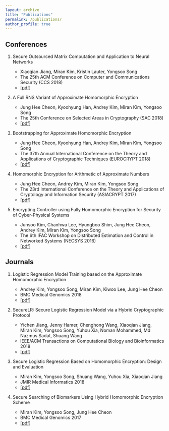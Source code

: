```yaml
---
layout: archive
title: "Publications"
permalink: /publications/
author_profile: true
---
```


## Conferences
  1. Secure Outsourced Matrix Computation and Application to Neural Networks
      * Xiaoqian Jiang, Miran Kim, Kristin Lauter, Yongsoo Song
      * The 25th ACM Conference on Computer and Communications Security (CCS 2018)
      * [[pdf]](https://k-miran.github.io/files/2018_HEMat_CCS.pdf)
      
  1. A Full RNS Variant of Approximate Homomorphic Encryption
      * Jung Hee Cheon, Kyoohyung Han, Andrey Kim, Miran Kim, Yongsoo Song
      * The 25th Conference on Selected Areas in Cryptography (SAC 2018)
      * [[pdf]](https://k-miran.github.io/files/2018_RNS_SAC.pdf)
      
  1. Bootstrapping for Approximate Homomorphic Encryption
      * Jung Hee Cheon, Kyoohyung Han, Andrey Kim, Miran Kim, Yongsoo Song
      * The 37th Annual International Conference on the Theory and Applications of Cryptographic Techniques (EUROCRYPT 2018)
      * [[pdf]](https://k-miran.github.io/files/2018_BTS_Euro.pdf) 
      
  1. Homomorphic Encryption for Arithmetic of Approximate Numbers
      * Jung Hee Cheon, Andrey Kim, Miran Kim, Yongsoo Song
      * The 23rd International Conference on the Theory and Applications of Cryptology and Information Security (ASIACRYPT 2017)
      * [[pdf]](https://k-miran.github.io/files/papers/2017_HEAAN_Asia.pdf)
      
  1. Encrypting Controller using Fully Homomorphic Encryption for Security of Cyber-Physical Systems
      * Junsoo Kim, Chanhwa Lee, Hyungboo Shim, Jung Hee Cheon, Andrey Kim, Miran Kim, Yongsoo Song
      * The 6th IFAC Workshop on Distributed Estimation and Control in Networked Systems (NECSYS 2016)
      * [[pdf]](https://k-miran.github.io/files/2016_necsys.pdf)
      
      
## Journals
  1. Logistic Regression Model Training based on the Approximate Homomorphic Encryption
      * Andrey Kim, Yongsoo Song, Miran Kim, Kiwoo Lee, Jung Hee Cheon
      * BMC Medical Genomics 2018
      * [[pdf]](https://k-miran.github.io/files/2018_BMC_idash17.pdf)
      
  1. SecureLR: Secure Logistic Regression Model via a Hybrid Cryptographic Protocol
      * Yichen Jiang, Jenny Hamer, Chenghong Wang, Xiaoqian Jiang, Miran Kim, Yongsoo Song, Yuhou Xia, Noman Mohammed, Md Nazmus Sadat, Shuang Wang
      * IEEE/ACM Transactions on Computational Biology and Bioinformatics 2018
      * [[pdf]](https://k-miran.github.io/files/papers/2018_sgx_IEEE.pdf)
      
  1. Secure Logistic Regression Based on Homomorphic Encryption: Design and Evaluation
      * Miran Kim, Yongsoo Song, Shuang Wang, Yuhou Xia, Xiaoqian Jiang
      * JMIR Medical Informatics 2018
      * [[pdf]](https://k-miran.github.io/files/2018_HELR_JMIR.pdf)

  1. Secure Searching of Biomarkers Using Hybrid Homomorphic Encryption Scheme
      * Miran Kim, Yongsoo Song, Jung Hee Cheon
      * BMC Medical Genomics 2017
      * [[pdf]](https://k-miran.github.io/files/2016_BMC_idash16.pdf)
